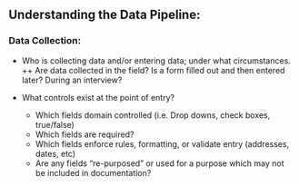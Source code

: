 ## Understanding the Data Pipeline:

### Data Collection:

+ Who is collecting data and/or entering data; under what circumstances. 
++  Are data collected in the field? Is a form filled out and then entered later? During an interview?

+ What controls exist at the point of entry? 
  + Which fields domain controlled (i.e. Drop downs, check boxes, true/false)
  + Which fields are required?
  + Which fields enforce rules, formatting, or validate entry (addresses, dates, etc)
  + Are any fields “re-purposed” or used for a purpose which may not be included in documentation? 

